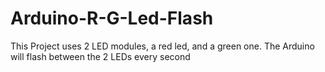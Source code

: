 # Arduino-R-G-Led-Flash
This Project uses 2 LED modules, a red led, and a green one. The Arduino will flash between the 2 LEDs every second
